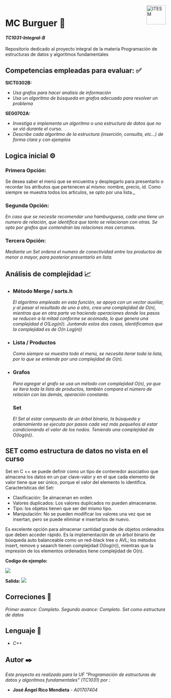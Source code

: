 
<a href="https://tec.mx/es">
    <img src="https://javier.rodriguez.org.mx/itesm/2014/tecnologico-de-monterrey-black.png" alt="ITESM" title="ITESM" align="right" height="60" />
</a>

# **MC Burguer** 🍔

#### **_TC1031-Integral-B_**
Repositorio dedicado al proyecto integral de la materia Programación de estructuras de datos y algoritmos fundamentales
## **Competencias empleadas para evaluar:** ✅
**SICT0302B:**
* _Usa grafos para hacer analisis de información_
* _Usa un algoritmo de búsqueda en grafos adecuado para resolver un problema_


**SEG0702A:**
* _Investiga e implementa un algoritmo o una estructura de datos que no se vió durante el curso._
* _Describe cada algoritmo de la estructura (inserción, consulta, etc...) de forma clara y con ejemplos_


## **Logica inicial** ⚙️ 
### **Primera Opción:**
Se desea saber el menú que se encuentra y desplegarlo para presentarlo o recordar los atributos que pertenecen al mismo: nombre, precio, id. Como siempre se muestra todos los articulos, se opto por una lista._


### **Segunda Opción:** 
_En caso que se necesite recomendar una hamburguesa, cada una tiene un numero de relación, que identifica que tanto se relacionan con otras. Se opto por grafos que contendran las relaciones mas cercanas._


### **Tercera Opción:** 
_Mediante un Set ordena el numero de conectividad entre los productos de menor a mayor, para posterior presentarlo en lista._


## **Análisis de complejidad** 📈 

*   ### **Método Merge / sorts.h**
    _El algoritmo empleado en esta función, se apoya con un vector auxiliar, y al pasar el resultado de uno a otro, crea una complejidad de O(n), mientras que en otra parte va haciendo operaciones donde los pasos se reducen a la mitad conforme se acomoda, lo que genera una complejidad d O(Log(n)). Juntando estos dos casos, identificamos que la complejidad es de O(n Log(n))_
*   ### **Lista / Productos**
    _Como siempre se muestra todo el menú, se necesita iterar toda la lista, por lo que se entiende por una complejidad de O(n)._
*   ### **Grafos**
    _Para agregar el grafo se usa un método con complejidad O(n), ya que se itera toda la lista de productos, también compara el número de relación con las demás, operación constante._
    ### **Set**
    _El Set al estar compuesto de un árbol binario, la búsqueda y ordenamiento se ejecuta por pasos cada vez más pequeños al estar condicionando el valor de los nodos. Teniendo una complejidad de O(log(n))._
## **SET como estructura de datos no vista en el curso**
Set en C ++ se puede definir como un tipo de contenedor asociativo que almacena los datos en un par clave-valor y en el que cada elemento de valor tiene que ser único, porque el valor del elemento lo identifica. Características del Set:
*	Clasificación: Se almacenan en orden
*	Valores duplicados: Los valores duplicados no pueden almacenarse.
*	Tipo: los objetos tienen que ser del mismo tipo.
*	Manipulación: No se pueden modificar los valores una vez que se insertan, pero se puede eliminar e insertarlos de nuevo.


Es excelente opción para almacenar cantidad grande de objetos ordenados que deben acceder rápido.
Es la implementación de un árbol binario de búsqueda auto balanceable como un red-black tree o AVL; los métodos insert, remove y seaarch tienen complejidad O(log(n)), mientras que la impresión de los elementos ordenados tiene complejidad de O(n).



**Codigo de ejemplo:**

<a href="#">
    <img src="https://gallusgallus.000webhostapp.com/codigo.png" />
</a>

**Salida:**
<a href="#">
    <img src="https://gallusgallus.000webhostapp.com/codigo2.png" />
</a>


## **Correciones** 📌
 _Primer avance: Completo._
 _Segundo avance: Completo._
 _Set como estructura de datos_

## **Lenguaje** 👅
*  *C++*

## **Autor** ✒️
_Este proyecto es realizado para la UF "Programación de estructuras de datos y algoritmos fundamentales" (TC1031) por :_
* **José Ángel Rico Mendieta** - *A01707404*

